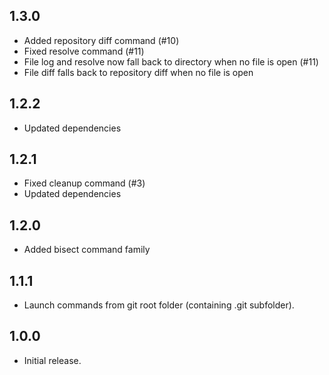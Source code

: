 ## 1.3.0

- Added repository diff command (#10)
- Fixed resolve command (#11)
- File log and resolve now fall back to directory when no file is open (#11)
- File diff falls back to repository diff when no file is open

## 1.2.2

- Updated dependencies

## 1.2.1

- Fixed cleanup command (#3)
- Updated dependencies

## 1.2.0

- Added bisect command family

## 1.1.1

- Launch commands from git root folder (containing .git subfolder).

## 1.0.0

- Initial release.
